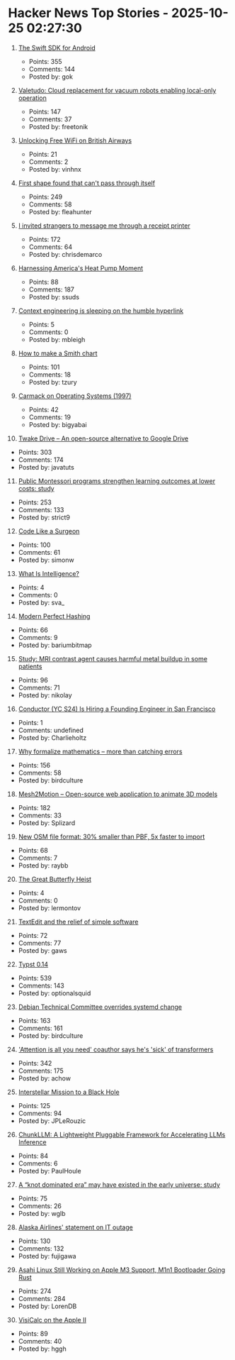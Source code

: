 # Hacker News Top Stories - 2025-10-25 02:27:30

1. [The Swift SDK for Android](https://www.swift.org/blog/nightly-swift-sdk-for-android/)
   - Points: 355
   - Comments: 144
   - Posted by: gok

2. [Valetudo: Cloud replacement for vacuum robots enabling local-only operation](https://valetudo.cloud/)
   - Points: 147
   - Comments: 37
   - Posted by: freetonik

3. [Unlocking Free WiFi on British Airways](https://www.saxrag.com/tech/reversing/2025/06/01/BAWiFi.html)
   - Points: 21
   - Comments: 2
   - Posted by: vinhnx

4. [First shape found that can't pass through itself](https://www.quantamagazine.org/first-shape-found-that-cant-pass-through-itself-20251024/)
   - Points: 249
   - Comments: 58
   - Posted by: fleahunter

5. [I invited strangers to message me through a receipt printer](https://aschmelyun.com/blog/i-invited-strangers-to-message-me-through-a-receipt-printer/)
   - Points: 172
   - Comments: 64
   - Posted by: chrisdemarco

6. [Harnessing America's Heat Pump Moment](https://www.heatpumped.org/p/harnessing-america-s-heat-pump-moment)
   - Points: 88
   - Comments: 187
   - Posted by: ssuds

7. [Context engineering is sleeping on the humble hyperlink](https://mbleigh.dev/posts/context-engineering-with-links/)
   - Points: 5
   - Comments: 0
   - Posted by: mbleigh

8. [How to make a Smith chart](https://www.johndcook.com/blog/2025/10/23/smith-chart/)
   - Points: 101
   - Comments: 18
   - Posted by: tzury

9. [Carmack on Operating Systems (1997)](https://rmitz.org/carmack.on.operating.systems.html)
   - Points: 42
   - Comments: 19
   - Posted by: bigyabai

10. [Twake Drive – An open-source alternative to Google Drive](https://github.com/linagora/twake-drive)
   - Points: 303
   - Comments: 174
   - Posted by: javatuts

11. [Public Montessori programs strengthen learning outcomes at lower costs: study](https://phys.org/news/2025-10-national-montessori-early-outcomes-sharply.html)
   - Points: 253
   - Comments: 133
   - Posted by: strict9

12. [Code Like a Surgeon](https://www.geoffreylitt.com/2025/10/24/code-like-a-surgeon)
   - Points: 100
   - Comments: 61
   - Posted by: simonw

13. [What Is Intelligence?](https://mitpress.mit.edu/9780262049955/what-is-intelligence/)
   - Points: 4
   - Comments: 0
   - Posted by: sva_

14. [Modern Perfect Hashing](https://blog.sesse.net/blog/tech/2025-10-23-21-23_modern_perfect_hashing.html)
   - Points: 66
   - Comments: 9
   - Posted by: bariumbitmap

15. [Study: MRI contrast agent causes harmful metal buildup in some patients](https://www.ormanager.com/briefs/study-mri-contrast-agent-causes-harmful-metal-buildup-in-some-patients/)
   - Points: 96
   - Comments: 71
   - Posted by: nikolay

16. [Conductor (YC S24) Is Hiring a Founding Engineer in San Francisco](https://www.ycombinator.com/companies/conductor/jobs/MYjJzBV-founding-engineer)
   - Points: 1
   - Comments: undefined
   - Posted by: Charlieholtz

17. [Why formalize mathematics – more than catching errors](https://rkirov.github.io/posts/why_lean/)
   - Points: 156
   - Comments: 58
   - Posted by: birdculture

18. [Mesh2Motion – Open-source web application to animate 3D models](https://mesh2motion.org/)
   - Points: 182
   - Comments: 33
   - Posted by: Splizard

19. [New OSM file format: 30% smaller than PBF, 5x faster to import](https://community.openstreetmap.org/t/new-osm-file-format-30-smaller-than-pbf-5x-faster-to-import/137151)
   - Points: 68
   - Comments: 7
   - Posted by: raybb

20. [The Great Butterfly Heist](https://www.theguardian.com/global/2025/oct/04/great-butterfly-heist-how-collector-stole-thousands-butterflies-from-australian-museums)
   - Points: 4
   - Comments: 0
   - Posted by: lermontov

21. [TextEdit and the relief of simple software](https://www.newyorker.com/culture/infinite-scroll/textedit-and-the-relief-of-simple-software)
   - Points: 72
   - Comments: 77
   - Posted by: gaws

22. [Typst 0.14](https://typst.app/blog/2025/typst-0.14/)
   - Points: 539
   - Comments: 143
   - Posted by: optionalsquid

23. [Debian Technical Committee overrides systemd change](https://lwn.net/Articles/1041316/)
   - Points: 163
   - Comments: 161
   - Posted by: birdculture

24. ['Attention is all you need' coauthor says he's 'sick' of transformers](https://venturebeat.com/ai/sakana-ais-cto-says-hes-absolutely-sick-of-transformers-the-tech-that-powers)
   - Points: 342
   - Comments: 175
   - Posted by: achow

25. [Interstellar Mission to a Black Hole](https://www.centauri-dreams.org/2025/10/23/interstellar-mission-to-a-black-hole/)
   - Points: 125
   - Comments: 94
   - Posted by: JPLeRouzic

26. [ChunkLLM: A Lightweight Pluggable Framework for Accelerating LLMs Inference](https://arxiv.org/abs/2510.02361)
   - Points: 84
   - Comments: 6
   - Posted by: PaulHoule

27. [A “knot dominated era” may have existed in the early universe: study](https://phys.org/news/2025-10-key-universe-1800s-idea-science.html)
   - Points: 75
   - Comments: 26
   - Posted by: wglb

28. [Alaska Airlines' statement on IT outage](https://news.alaskaair.com/on-the-record/alaska-statement-on-it-outage/)
   - Points: 130
   - Comments: 132
   - Posted by: fujigawa

29. [Asahi Linux Still Working on Apple M3 Support, M1n1 Bootloader Going Rust](https://www.phoronix.com/news/Asahi-Linux-M3-m1n1-Update)
   - Points: 274
   - Comments: 284
   - Posted by: LorenDB

30. [VisiCalc on the Apple II](https://stonetools.ghost.io/visicalc-apple2/)
   - Points: 89
   - Comments: 40
   - Posted by: hggh

